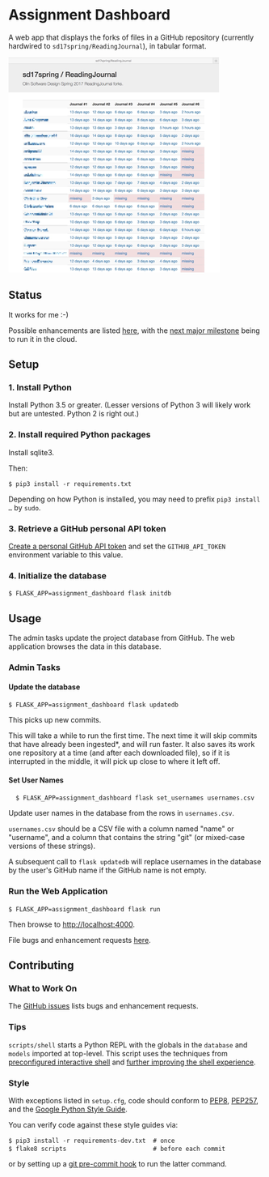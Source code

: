 # Assignment Dashboard

A web app that displays the forks of files in a GitHub repository (currently hardwired to `sd17spring/ReadingJournal`),
in tabular format.

![](./docs/screenshot.png)


## Status

It works for me :-)

Possible enhancements are listed [here](https://github.com/osteele/assignment-dashboard/issues?q=is%3Aopen+is%3Aissue+label%3Aenhancement),
with the [next major milestone](https://github.com/osteele/assignment-dashboard/issues?utf8=✓&q=is%3Aopen%20is%3Aissue%20milestone%3A%22Web%201.0%22%20) being to run it in the cloud.


## Setup

### 1. Install Python

Install Python 3.5 or greater. (Lesser versions of Python 3 will likely work but are untested. Python 2 is right out.)

### 2. Install required Python packages

Install sqlite3.

Then:

    $ pip3 install -r requirements.txt

Depending on how Python is installed, you may need to prefix `pip3 install …` by `sudo`.


### 3. Retrieve a GitHub personal API token

[Create a personal GitHub API token](https://github.com/blog/1509-personal-api-tokens)
and set the `GITHUB_API_TOKEN` environment variable to this value.


### 4. Initialize the database

    $ FLASK_APP=assignment_dashboard flask initdb


## Usage

The admin tasks update the project database from GitHub.
The web application browses the data in this database.

### Admin Tasks


#### Update the database

    $ FLASK_APP=assignment_dashboard flask updatedb

This picks up new commits.

This will take a while to run the first time.
The next time it will skip commits that have already been ingested*, and will run faster.
It also saves its work one repository at a time (and after each downloaded file),
so if it is interrupted in the middle, it will pick up close to where it left off.


#### Set User Names

      $ FLASK_APP=assignment_dashboard flask set_usernames usernames.csv

Update user names in the database from the rows in `usernames.csv`.

`usernames.csv` should be a CSV file with a column named "name" or "username",
and a column that contains the string "git" (or mixed-case versions of these
strings).

A subsequent call to `flask updatedb` will replace usernames in the database
by the user's GitHub name if the GitHub name is not empty.


### Run the Web Application

    $ FLASK_APP=assignment_dashboard flask run

Then browse to <http://localhost:4000>.

File bugs and enhancement requests [here](https://github.com/osteele/assignment-dashboard/issues).


## Contributing

### What to Work On

The [GitHub issues](https://github.com/osteele/assignment-dashboard/issues) lists bugs and enhancement requests.

### Tips

`scripts/shell` starts a Python REPL with the globals in the `database` and
`models` imported at top-level. This script uses the techniques from
[preconfigured interactive shell](http://flask.pocoo.org/snippets/23/)
and [further improving the shell experience](http://flask.pocoo.org/docs/0.12/shell/#further-improving-the-shell-experience).

### Style

With exceptions listed in `setup.cfg`, code should conform to [PEP8](https://www.python.org/dev/peps/pep-0008/), [PEP257](https://www.python.org/dev/peps/pep-0257/), and the [Google Python Style Guide](http://google.github.io/styleguide/pyguide.html).

You can verify code against these style guides via:

    $ pip3 install -r requirements-dev.txt  # once
    $ flake8 scripts                        # before each commit

or by setting up a [git pre-commit hook](https://git-scm.com/book/en/v2/Customizing-Git-Git-Hooks) to run the latter command.
